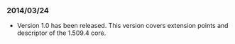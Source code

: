 ### 2014/03/24
* Version 1.0 has been released. This version covers extension points and descriptor of the 1.509.4 core.